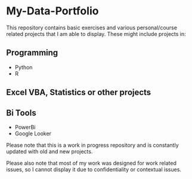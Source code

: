 # My-Data-Portfolio

This repository contains basic exercises and various personal/course related projects that I am able to display. 
These might include projects in:

## Programming 
  * Python
  * R
  
## Excel VBA, Statistics or other projects

## Bi Tools
  * PowerBi
  * Google Looker

Please note that this is a work in progress repository and is constantly updated with old and new projects.

Please also note that most of my work was designed for work related issues, so I cannot display it due to confidentiality or contextual issues.
